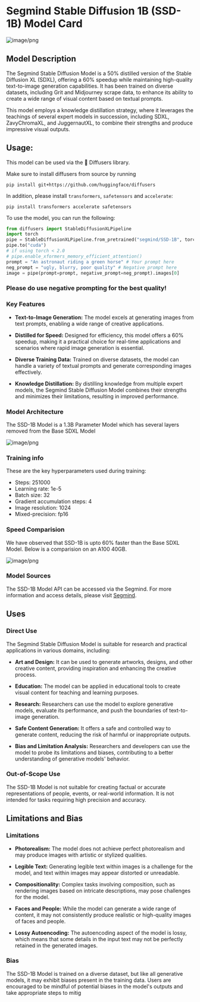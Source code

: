 # Segmind Stable Diffusion 1B (SSD-1B) Model Card

![image/png](https://cdn-uploads.huggingface.co/production/uploads/62039c2d91d53938a643317d/0Iu_0f0d1ihGy0YiOd9uS.png)


## Model Description

The Segmind Stable Diffusion Model is a 50% distilled version of the Stable Diffusion XL (SDXL), offering a 60% speedup while maintaining high-quality text-to-image generation capabilities. It has been trained on diverse datasets, including Grit and Midjourney scrape data, to enhance its ability to create a wide range of visual content based on textual prompts.

This model employs a knowledge distillation strategy, where it leverages the teachings of several expert models in succession, including SDXL, ZavyChromaXL, and JuggernautXL, to combine their strengths and produce impressive visual outputs.

## Usage:
This model can be used via the 🧨 Diffusers library. 

Make sure to install diffusers from source by running
```
pip install git+https://github.com/huggingface/diffusers
```

In addition, please install `transformers`, `safetensors` and `accelerate`:
```
pip install transformers accelerate safetensors
```

To use the model, you can run the following:

```py
from diffusers import StableDiffusionXLPipeline
import torch
pipe = StableDiffusionXLPipeline.from_pretrained("segmind/SSD-1B", torch_dtype=torch.float16, use_safetensors=True, variant="fp16")
pipe.to("cuda")
# if using torch < 2.0
# pipe.enable_xformers_memory_efficient_attention()
prompt = "An astronaut riding a green horse" # Your prompt here
neg_prompt = "ugly, blurry, poor quality" # Negative prompt here
image = pipe(prompt=prompt, negative_prompt=neg_prompt).images[0]
```

### Please do use negative prompting for the best quality!

### Key Features

- **Text-to-Image Generation:** The model excels at generating images from text prompts, enabling a wide range of creative applications.

- **Distilled for Speed:** Designed for efficiency, this model offers a 60% speedup, making it a practical choice for real-time applications and scenarios where rapid image generation is essential.

- **Diverse Training Data:** Trained on diverse datasets, the model can handle a variety of textual prompts and generate corresponding images effectively.

- **Knowledge Distillation:** By distilling knowledge from multiple expert models, the Segmind Stable Diffusion Model combines their strengths and minimizes their limitations, resulting in improved performance.

### Model Architecture

The SSD-1B Model is a 1.3B Parameter Model which has several layers removed from the Base SDXL Model

![image/png](SDXL%20Pipeline%20Short.png)

### Training info

These are the key hyperparameters used during training:

* Steps: 251000
* Learning rate: 1e-5
* Batch size: 32
* Gradient accumulation steps: 4
* Image resolution: 1024
* Mixed-precision: fp16

### Speed Comparision

We have observed that SSD-1B is upto 60% faster than the Base SDXL Model. Below is a comparision on an A100 40GB.

![image/png](https://cdn-uploads.huggingface.co/production/uploads/62039c2d91d53938a643317d/f7BcTrz5PjYGC5htLUVge.png)

### Model Sources

The SSD-1B Model API can be accessed via the Segmind. For more information and access details, please visit [Segmind](https://www.segmind.com/models/ssd).

## Uses


### Direct Use

The Segmind Stable Diffusion Model is suitable for research and practical applications in various domains, including:

- **Art and Design:** It can be used to generate artworks, designs, and other creative content, providing inspiration and enhancing the creative process.

- **Education:** The model can be applied in educational tools to create visual content for teaching and learning purposes.

- **Research:** Researchers can use the model to explore generative models, evaluate its performance, and push the boundaries of text-to-image generation.

- **Safe Content Generation:** It offers a safe and controlled way to generate content, reducing the risk of harmful or inappropriate outputs.

- **Bias and Limitation Analysis:** Researchers and developers can use the model to probe its limitations and biases, contributing to a better understanding of generative models' behavior.

### Out-of-Scope Use

The SSD-1B Model is not suitable for creating factual or accurate representations of people, events, or real-world information. It is not intended for tasks requiring high precision and accuracy.

## Limitations and Bias

### Limitations

- **Photorealism:** The model does not achieve perfect photorealism and may produce images with artistic or stylized qualities.

- **Legible Text:** Generating legible text within images is a challenge for the model, and text within images may appear distorted or unreadable.

- **Compositionality:** Complex tasks involving composition, such as rendering images based on intricate descriptions, may pose challenges for the model.

- **Faces and People:** While the model can generate a wide range of content, it may not consistently produce realistic or high-quality images of faces and people.

- **Lossy Autoencoding:** The autoencoding aspect of the model is lossy, which means that some details in the input text may not be perfectly retained in the generated images.

### Bias

The SSD-1B Model is trained on a diverse dataset, but like all generative models, it may exhibit biases present in the training data. Users are encouraged to be mindful of potential biases in the model's outputs and take appropriate steps to mitig
